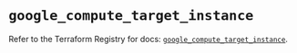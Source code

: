 # `google_compute_target_instance`

Refer to the Terraform Registry for docs: [`google_compute_target_instance`](https://registry.terraform.io/providers/hashicorp/google/5.22.0/docs/resources/compute_target_instance).
